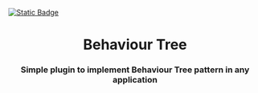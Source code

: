 [![Static Badge](https://img.shields.io/badge/any%20text)](https://img.shields.io/badge/C%23%20Unity)
<h1 align="center">Behaviour Tree</h1>
<h3 align="center">Simple plugin to implement Behaviour Tree pattern in any application</h3>
